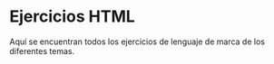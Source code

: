 # Ejercicios HTML
Aquí se encuentran todos los ejercicios de lenguaje de marca de los diferentes temas.
